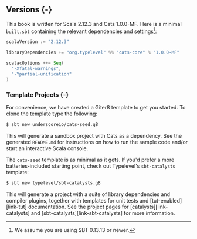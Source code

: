 ## Versions {-}

This book is written for Scala 2.12.3 and Cats 1.0.0-MF.
Here is a minimal `built.sbt` containing
the relevant dependencies and settings[^sbt-version]:

```scala
scalaVersion := "2.12.3"

libraryDependencies += "org.typelevel" %% "cats-core" % "1.0.0-MF"

scalacOptions ++= Seq(
  "-Xfatal-warnings",
  "-Ypartial-unification"
)
```

[^sbt-version]: We assume you are using SBT 0.13.13 or newer.

### Template Projects {-}

For convenience, we have created
a Giter8 template to get you started.
To clone the template type the following:

```bash
$ sbt new underscoreio/cats-seed.g8
```

This will generate a sandbox project
with Cats as a dependency.
See the generated `README.md` for
instructions on how to run the sample code
and/or start an interactive Scala console.

The `cats-seed` template is as minimal as it gets.
If you'd prefer a more batteries-included starting point,
check out Typelevel's `sbt-catalysts` template:

```bash
$ sbt new typelevel/sbt-catalysts.g8
```

This will generate a project with a suite
of library dependencies and compiler plugins,
together with templates for unit tests
and [tut-enabled][link-tut] documentation.
See the project pages for [catalysts][link-catalysts]
and [sbt-catalysts][link-sbt-catalysts]
for more information.
